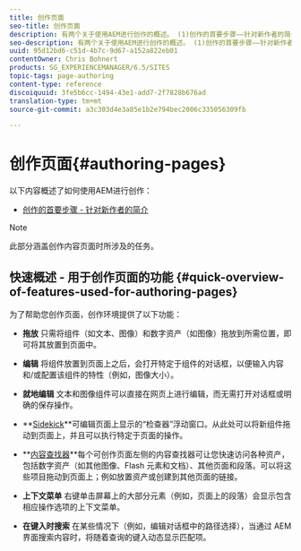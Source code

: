 ```yaml
---
title: 创作页面
seo-title: 创作页面
description: 有两个关于使用AEM进行创作的概述。 (1)创作的首要步骤——针对新作者的简介，以及(2)页面创作快速指南——主要操作的快速指南（高级）。
seo-description: 有两个关于使用AEM进行创作的概述。 (1)创作的首要步骤——针对新作者的简介，以及(2)页面创作快速指南——主要操作的快速指南（高级）。
uuid: 95d12bd6-c51d-4b7c-9d67-a152a822eb01
contentOwner: Chris Bohnert
products: SG_EXPERIENCEMANAGER/6.5/SITES
topic-tags: page-authoring
content-type: reference
discoiquuid: 3fe5b6cc-1494-43e1-add7-2f7828b676ad
translation-type: tm+mt
source-git-commit: a3c303d4e3a85e1b2e794bec2006c335056309fb

---
```



# 创作页面{#authoring-pages}

以下内容概述了如何使用AEM进行创作：

* [创作的首要步骤 - 针对新作者的简介](/help/sites-classic-ui-authoring/classic-page-author-first-steps.md)

>[!NOTE]
>
>此部分涵盖创作内容页面时所涉及的任务。<!-- There are many additional features closely related to page authoring, these are covered under [Site and Page Features](/sites-classic-ui-authoring/classic-feature.md). -->

## 快速概述 - 用于创作页面的功能 {#quick-overview-of-features-used-for-authoring-pages}

为了帮助您创作页面，创作环境提供了以下功能：

* **拖放** 只需将组件（如文本、图像）和数字资产（如图像）拖放到所需位置，即可将其放置到页面中。

* **编辑** 将组件放置到页面上之后，会打开特定于组件的对话框，以便输入内容和/或配置该组件的特性（例如，图像大小）。

* **就地编辑** 文本和图像组件可以直接在网页上进行编辑，而无需打开对话框或明确的保存操作。

* **[Sidekick](/help/sites-classic-ui-authoring/classic-page-author-env-tools.md#sidekickclassicui)**可编辑页面上显示的“检查器”浮动窗口。从此处可以将新组件拖动到页面上，并且可以执行特定于页面的操作。

* **[内容查找器](/help/sites-classic-ui-authoring/classic-page-author-env-tools.md#thecontentfinderclassicui)**每个可创作页面左侧的内容查找器可让您快速访问各种资产，包括数字资产（如其他图像、Flash 元素和文档）、其他页面和段落。可以将这些项目拖动到页面上；例如放置资产或创建到其他页面的链接。

* **上下文菜单**
右键单击屏幕上的大部分元素（例如，页面上的段落）会显示包含相应操作选项的上下文菜单。

* **在键入时搜索**
在某些情况下（例如，编辑对话框中的路径选择），当通过 AEM 界面搜索内容时，将随着查询的键入动态显示匹配项。

